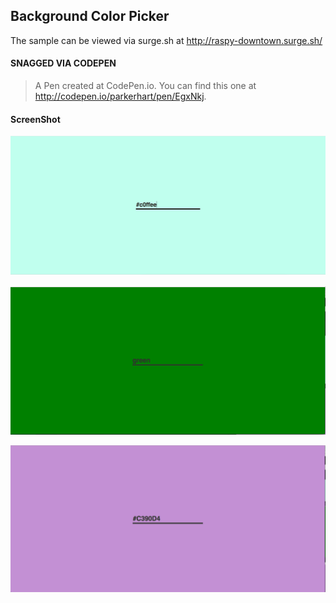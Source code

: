 ## Background Color Picker
The sample can be viewed via surge.sh at http://raspy-downtown.surge.sh/

#### SNAGGED VIA CODEPEN
> A Pen created at CodePen.io. You can find this one at http://codepen.io/parkerhart/pen/EgxNkj.

#### ScreenShot

![Background Color Picker](/images/ss.png?raw=true "ScreenShot")

![Background Color Picker - Green](/images/ss3.png?raw=true "ScreenShot")

![Background Color Picker - Purple](/images/ss5.png?raw=true "ScreenShot")
